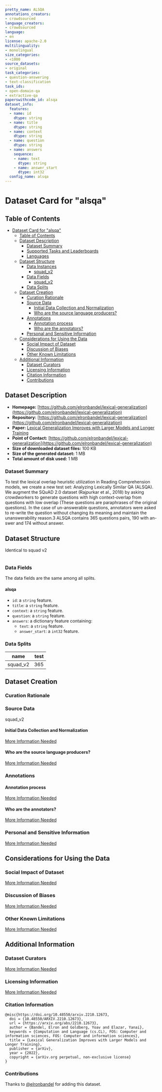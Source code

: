 ```yaml
---
pretty_name: ALSQA
annotations_creators:
- crowdsourced
language_creators:
- crowdsourced
language:
- en
license: apache-2.0
multilinguality:
- monolingual
size_categories:
- <1000
source_datasets:
- original
task_categories:
- question-answering
- text-classification
task_ids:
- open-domain-qa
- extractive-qa
paperswithcode_id: alsqa
dataset_info:
  features:
  - name: id
    dtype: string
  - name: title
    dtype: string
  - name: context
    dtype: string
  - name: question
    dtype: string
  - name: answers
    sequence:
    - name: text
      dtype: string
    - name: answer_start
      dtype: int32
  config_name: alsqa
---
```


# Dataset Card for "alsqa"

## Table of Contents
- [Dataset Card for "alsqa"](#dataset-card-for-alsqa)
  - [Table of Contents](#table-of-contents)
  - [Dataset Description](#dataset-description)
    - [Dataset Summary](#dataset-summary)
    - [Supported Tasks and Leaderboards](#supported-tasks-and-leaderboards)
    - [Languages](#languages)
  - [Dataset Structure](#dataset-structure)
    - [Data Instances](#data-instances)
      - [squad_v2](#squad_v2)
    - [Data Fields](#data-fields)
      - [squad_v2](#squad_v2-1)
    - [Data Splits](#data-splits)
  - [Dataset Creation](#dataset-creation)
    - [Curation Rationale](#curation-rationale)
    - [Source Data](#source-data)
      - [Initial Data Collection and Normalization](#initial-data-collection-and-normalization)
      - [Who are the source language producers?](#who-are-the-source-language-producers)
    - [Annotations](#annotations)
      - [Annotation process](#annotation-process)
      - [Who are the annotators?](#who-are-the-annotators)
    - [Personal and Sensitive Information](#personal-and-sensitive-information)
  - [Considerations for Using the Data](#considerations-for-using-the-data)
    - [Social Impact of Dataset](#social-impact-of-dataset)
    - [Discussion of Biases](#discussion-of-biases)
    - [Other Known Limitations](#other-known-limitations)
  - [Additional Information](#additional-information)
    - [Dataset Curators](#dataset-curators)
    - [Licensing Information](#licensing-information)
    - [Citation Information](#citation-information)
    - [Contributions](#contributions)

## Dataset Description

- **Homepage:** [https://github.com/elronbandel/lexical-generalization](https://github.com/elronbandel/lexical-generalization)
- **Repository:** [https://github.com/elronbandel/lexical-generalization](https://github.com/elronbandel/lexical-generalization)
- **Paper:** [Lexical Generalization Improves with Larger Models and Longer Training](https://arxiv.org/abs/2210.12673)
- **Point of Contact:** [https://github.com/elronbandel/lexical-generalization](https://github.com/elronbandel/lexical-generalization)
- **Size of downloaded dataset files:** 100 KB
- **Size of the generated dataset:** 1 MB
- **Total amount of disk used:** 1 MB

### Dataset Summary

To test the lexical overlap heuristic utilization in Reading Comprehension models, we create a new test set: Analyzing Lexically Similar QA (ALSQA).
We augment the SQuAD 2.0 dataset (Rajpurkar et al., 2018) by asking crowdworkers to generate questions with high context-overlap from questions with low overlap (These questions are paraphrases of the original questions).
In the case of un-answerable questions, annotators were asked to re-write the question without changing its meaning and maintain the unanswerability reason.3 ALSQA contains 365 questions pairs, 190 with an- swer and 174 without answer.

## Dataset Structure

Identical to squad v2

#
### Data Fields

The data fields are the same among all splits.

#### alsqa
- `id`: a `string` feature.
- `title`: a `string` feature.
- `context`: a `string` feature.
- `question`: a `string` feature.
- `answers`: a dictionary feature containing:
  - `text`: a `string` feature.
  - `answer_start`: a `int32` feature.

### Data Splits

| name     |  test |
| -------- | -----: | 
| squad_v2 | 365 |  

## Dataset Creation

### Curation Rationale

### Source Data
squad_v2
#### Initial Data Collection and Normalization

[More Information Needed](https://github.com/huggingface/datasets/blob/master/CONTRIBUTING.md#how-to-contribute-to-the-dataset-cards)

#### Who are the source language producers?

[More Information Needed](https://github.com/huggingface/datasets/blob/master/CONTRIBUTING.md#how-to-contribute-to-the-dataset-cards)

### Annotations

#### Annotation process

[More Information Needed](https://github.com/huggingface/datasets/blob/master/CONTRIBUTING.md#how-to-contribute-to-the-dataset-cards)

#### Who are the annotators?

[More Information Needed](https://github.com/huggingface/datasets/blob/master/CONTRIBUTING.md#how-to-contribute-to-the-dataset-cards)

### Personal and Sensitive Information

[More Information Needed](https://github.com/huggingface/datasets/blob/master/CONTRIBUTING.md#how-to-contribute-to-the-dataset-cards)

## Considerations for Using the Data

### Social Impact of Dataset

[More Information Needed](https://github.com/huggingface/datasets/blob/master/CONTRIBUTING.md#how-to-contribute-to-the-dataset-cards)

### Discussion of Biases

[More Information Needed](https://github.com/huggingface/datasets/blob/master/CONTRIBUTING.md#how-to-contribute-to-the-dataset-cards)

### Other Known Limitations

[More Information Needed](https://github.com/huggingface/datasets/blob/master/CONTRIBUTING.md#how-to-contribute-to-the-dataset-cards)

## Additional Information

### Dataset Curators

[More Information Needed](https://github.com/huggingface/datasets/blob/master/CONTRIBUTING.md#how-to-contribute-to-the-dataset-cards)

### Licensing Information

[More Information Needed](https://github.com/huggingface/datasets/blob/master/CONTRIBUTING.md#how-to-contribute-to-the-dataset-cards)

### Citation Information

```
@misc{https://doi.org/10.48550/arxiv.2210.12673,
  doi = {10.48550/ARXIV.2210.12673},
  url = {https://arxiv.org/abs/2210.12673},
  author = {Bandel, Elron and Goldberg, Yoav and Elazar, Yanai},
  keywords = {Computation and Language (cs.CL), FOS: Computer and information sciences, FOS: Computer and information sciences},
  title = {Lexical Generalization Improves with Larger Models and Longer Training},
  publisher = {arXiv},
  year = {2022},
  copyright = {arXiv.org perpetual, non-exclusive license}
}

```


### Contributions

Thanks to [@elronbandel](https://github.com/elronbandel) for adding this dataset.